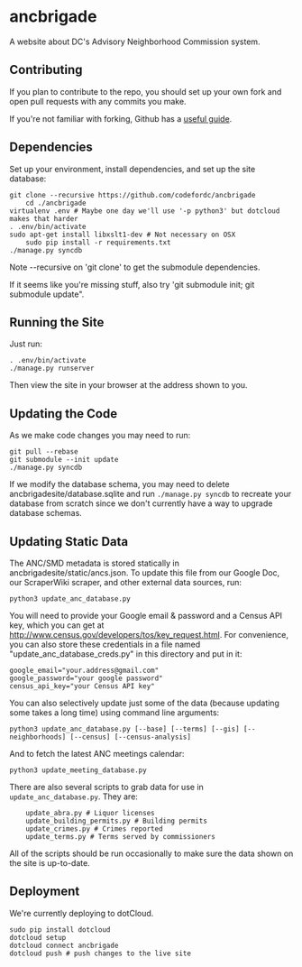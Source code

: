 ancbrigade
==========

A website about DC's Advisory Neighborhood Commission system.

Contributing
------------

If you plan to contribute to the repo, you should set up your own fork and open pull requests with any commits you make. 

If you're not familiar with forking, Github has a [useful guide](https://help.github.com/articles/fork-a-repo).

Dependencies
------------

Set up your environment, install dependencies, and set up the site database:

	git clone --recursive https://github.com/codefordc/ancbrigade
        cd ./ancbrigade
	virtualenv .env # Maybe one day we'll use '-p python3' but dotcloud makes that harder
	. .env/bin/activate
	sudo apt-get install libxslt1-dev # Not necessary on OSX
        sudo pip install -r requirements.txt
	./manage.py syncdb
	
Note --recursive on 'git clone' to get the submodule dependencies.

If it seems like you're missing stuff, also try 'git submodule init; git submodule update".

Running the Site
----------------

Just run:

	. .env/bin/activate
	./manage.py runserver
	
Then view the site in your browser at the address shown to you.

Updating the Code
-----------------

As we make code changes you may need to run:

	git pull --rebase
	git submodule --init update
	./manage.py syncdb

If we modify the database schema, you may need to delete ancbrigadesite/database.sqlite and run `./manage.py syncdb` to recreate your database from scratch since we don't currently have a way to upgrade database schemas.

Updating Static Data
--------------------

The ANC/SMD metadata is stored statically in ancbrigadesite/static/ancs.json. To update this file
from our Google Doc, our ScraperWiki scraper, and other external data sources, run:

	python3 update_anc_database.py

You will need to provide your Google email & password and a Census API key, which you can get at http://www.census.gov/developers/tos/key_request.html. For convenience, you can also store these credentials in a file named "update_anc_database_creds.py" in this directory and put in it:

	google_email="your.address@gmail.com"
	google_password="your google password"
	census_api_key="your Census API key"

You can also selectively update just some of the data (because updating some takes a long time) using command line arguments:
	
	python3 update_anc_database.py [--base] [--terms] [--gis] [--neighborhoods] [--census] [--census-analysis]

And to fetch the latest ANC meetings calendar:
	
	python3 update_meeting_database.py

There are also several scripts to grab data for use in `update_anc_database.py`. They are:

        update_abra.py # Liquor licenses
        update_building_permits.py # Building permits
        update_crimes.py # Crimes reported
        update_terms.py # Terms served by commissioners

All of the scripts should be run occasionally to make sure the data shown on the site is up-to-date.

Deployment
----------

We're currently deploying to dotCloud.

	sudo pip install dotcloud
	dotcloud setup
	dotcloud connect ancbrigade
	dotcloud push # push changes to the live site
	
